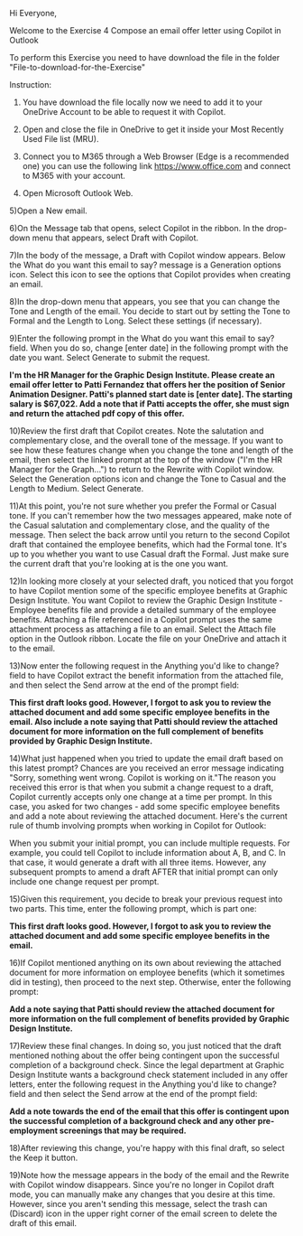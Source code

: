 Hi Everyone,

Welcome to the Exercise 4 Compose an email offer letter using Copilot in Outlook

To perform this Exercise you need to have download the file in the folder "File-to-download-for-the-Exercise"

Instruction: 

1) You have download the file locally now we need to add it to your OneDrive Account to be able to request it with Copilot.

2) Open and close the file in OneDrive to get it inside your Most Recently Used File list (MRU).

3) Connect you to M365 through a Web Browser (Edge is a recommended one) you can use the following link https://www.office.com  and connect to M365 with your account.

4) Open Microsoft Outlook Web.

5)Open a New email.

6)On the Message tab that opens, select Copilot in the ribbon. In the drop-down menu that appears, select Draft with Copilot.

7)In the body of the message, a Draft with Copilot window appears. Below the What do you want this email to say? message is a Generation options icon. Select this icon to see the options that Copilot provides when creating an email.

8)In the drop-down menu that appears, you see that you can change the Tone and Length of the email. You decide to start out by setting the Tone to Formal and the Length to Long. Select these settings (if necessary).

9)Enter the following prompt in the What do you want this email to say? field. When you do so, change [enter date] in the following prompt with the date you want. Select Generate to submit the request.

**I'm the HR Manager for the Graphic Design Institute. Please create an email offer letter to Patti Fernandez that offers her the position of Senior Animation Designer. Patti's planned start date is [enter date]. The starting salary is $67,022. Add a note that if Patti accepts the offer, she must sign and return the attached pdf copy of this offer.**

10)Review the first draft that Copilot creates. Note the salutation and complementary close, and the overall tone of the message. If you want to see how these features change when you change the tone and length of the email, then select the linked prompt at the top of the window ("I'm the HR Manager for the Graph...") to return to the Rewrite with Copilot window. Select the Generation options icon and change the Tone to Casual and the Length to Medium. Select Generate.

11)At this point, you're not sure whether you prefer the Formal or Casual tone. If you can't remember how the two messages appeared, make note of the Casual salutation and complementary close, and the quality of the message. Then select the back arrow until you return to the second Copilot draft that contained the employee benefits, which had the Formal tone. It's up to you whether you want to use Casual draft the Formal. Just make sure the current draft that you're looking at is the one you want.

12)In looking more closely at your selected draft, you noticed that you forgot to have Copilot mention some of the specific employee benefits at Graphic Design Institute. You want Copilot to review the Graphic Design Institute - Employee benefits file and provide a detailed summary of the employee benefits. Attaching a file referenced in a Copilot prompt uses the same attachment process as attaching a file to an email. Select the Attach file option in the Outlook ribbon. Locate the file on your OneDrive and attach it to the email.

13)Now enter the following request in the Anything you'd like to change? field to have Copilot extract the benefit information from the attached file, and then select the Send arrow at the end of the prompt field:

**This first draft looks good. However, I forgot to ask you to review the attached document and add some specific employee benefits in the email. Also include a note saying that Patti should review the attached document for more information on the full complement of benefits provided by Graphic Design Institute.**

14)What just happened when you tried to update the email draft based on this latest prompt? Chances are you received an error message indicating "Sorry, something went wrong. Copilot is working on it."The reason you received this error is that when you submit a change request to a draft, Copilot currently accepts only one change at a time per prompt. In this case, you asked for two changes - add some specific employee benefits and add a note about reviewing the attached document. Here's the current rule of thumb involving prompts when working in Copilot for Outlook:

When you submit your initial prompt, you can include multiple requests. For example, you could tell Copilot to include information about A, B, and C. In that case, it would generate a draft with all three items.
However, any subsequent prompts to amend a draft AFTER that initial prompt can only include one change request per prompt.

15)Given this requirement, you decide to break your previous request into two parts. This time, enter the following prompt, which is part one:

**This first draft looks good. However, I forgot to ask you to review the attached document and add some specific employee benefits in the email.**

16)If Copilot mentioned anything on its own about reviewing the attached document for more information on employee benefits (which it sometimes did in testing), then proceed to the next step. Otherwise, enter the following prompt:

**Add a note saying that Patti should review the attached document for more information on the full complement of benefits provided by Graphic Design Institute.**

17)Review these final changes. In doing so, you just noticed that the draft mentioned nothing about the offer being contingent upon the successful completion of a background check. Since the legal department at Graphic Design Institute wants a background check statement included in any offer letters, enter the following request in the Anything you'd like to change? field and then select the Send arrow at the end of the prompt field:

**Add a note towards the end of the email that this offer is contingent upon the successful completion of a background check and any other pre-employment screenings that may be required.**

18)After reviewing this change, you're happy with this final draft, so select the Keep it button.

19)Note how the message appears in the body of the email and the Rewrite with Copilot window disappears. Since you're no longer in Copilot draft mode, you can manually make any changes that you desire at this time. However, since you aren't sending this message, select the trash can (Discard) icon in the upper right corner of the email screen to delete the draft of this email.
